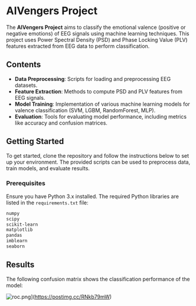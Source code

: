 # AIVengers Project

The **AIVengers Project** aims to classify the emotional valence (positive or negative emotions) of EEG signals using machine learning techniques. This project uses Power Spectral Density (PSD) and Phase Locking Value (PLV) features extracted from EEG data to perform classification.

## Contents

- **Data Preprocessing**: Scripts for loading and preprocessing EEG datasets.
- **Feature Extraction**: Methods to compute PSD and PLV features from EEG signals.
- **Model Training**: Implementation of various machine learning models for valence classification (SVM, LGBM, RandomForest, MLP).
- **Evaluation**: Tools for evaluating model performance, including metrics like accuracy and confusion matrices.

## Getting Started

To get started, clone the repository and follow the instructions below to set up your environment. The provided scripts can be used to preprocess data, train models, and evaluate results.

### Prerequisites

Ensure you have Python 3.x installed. The required Python libraries are listed in the `requirements.txt` file:

```bash
numpy
scipy
scikit-learn
matplotlib
pandas
imblearn
seaborn
```

## Results

The following confusion matrix shows the classification performance of the model:

![roc.png](https://i.postimg.cc/vZTFdHSt/roc.png)](https://postimg.cc/RNkb79mW)
